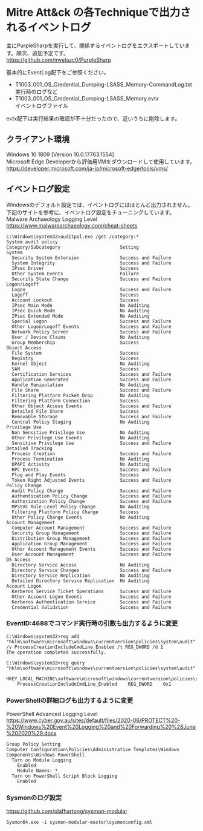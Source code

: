 # Mitre Att&ck の各Techniqueで出力されるイベントログ

主にPurpleSharpを実行して、関係するイベントログをエクスポートしています。順次、追加予定です。<br>
https://github.com/mvelazc0/PurpleSharp


基本的にEventLog配下をご参照ください。<br>
- T1003_001_OS_Credential_Dumping-LSASS_Memory-CommandLog.txt<br>
  実行時のログなど<br>
- T1003_001_OS_Credential_Dumping-LSASS_Memory.evtx<br>
  イベントログファイル<br>

evtx配下は実行結果の確認が不十分だったので、近いうちに削除します。

## クライアント環境
Windows 10 1809 [Version 10.0.17763.1554]<br>
Microsoft Edge Developerから評価用VMをダウンロードして使用しています。<br>
https://developer.microsoft.com/ja-jp/microsoft-edge/tools/vms/

## イベントログ設定
Windowsのデフォルト設定では、イベントログにはほとんど出力されません。<br>
下記のサイトを参考に、イベントログ設定をチューニングしています。<br>
Malware Archaeology Logging Level<br>
https://www.malwarearchaeology.com/cheat-sheets
```
C:\Windows\system32>auditpol.exe /get /category:*
System audit policy
Category/Subcategory                      Setting
System
  Security System Extension               Success and Failure
  System Integrity                        Success and Failure
  IPsec Driver                            Success
  Other System Events                     Failure
  Security State Change                   Success and Failure
Logon/Logoff
  Logon                                   Success and Failure
  Logoff                                  Success
  Account Lockout                         Success
  IPsec Main Mode                         No Auditing
  IPsec Quick Mode                        No Auditing
  IPsec Extended Mode                     No Auditing
  Special Logon                           Success and Failure
  Other Logon/Logoff Events               Success and Failure
  Network Policy Server                   Success and Failure
  User / Device Claims                    No Auditing
  Group Membership                        Success
Object Access
  File System                             Success
  Registry                                Success
  Kernel Object                           No Auditing
  SAM                                     Success
  Certification Services                  Success and Failure
  Application Generated                   Success and Failure
  Handle Manipulation                     No Auditing
  File Share                              Success and Failure
  Filtering Platform Packet Drop          No Auditing
  Filtering Platform Connection           Success
  Other Object Access Events              Success and Failure
  Detailed File Share                     Success
  Removable Storage                       Success and Failure
  Central Policy Staging                  No Auditing
Privilege Use
  Non Sensitive Privilege Use             No Auditing
  Other Privilege Use Events              No Auditing
  Sensitive Privilege Use                 Success and Failure
Detailed Tracking
  Process Creation                        Success and Failure
  Process Termination                     No Auditing
  DPAPI Activity                          No Auditing
  RPC Events                              Success and Failure
  Plug and Play Events                    Success
  Token Right Adjusted Events             Success and Failure
Policy Change
  Audit Policy Change                     Success and Failure
  Authentication Policy Change            Success and Failure
  Authorization Policy Change             Success and Failure
  MPSSVC Rule-Level Policy Change         No Auditing
  Filtering Platform Policy Change        Success
  Other Policy Change Events              No Auditing
Account Management
  Computer Account Management             Success and Failure
  Security Group Management               Success and Failure
  Distribution Group Management           Success and Failure
  Application Group Management            Success and Failure
  Other Account Management Events         Success and Failure
  User Account Management                 Success and Failure
DS Access
  Directory Service Access                No Auditing
  Directory Service Changes               Success and Failure
  Directory Service Replication           No Auditing
  Detailed Directory Service Replication  No Auditing
Account Logon
  Kerberos Service Ticket Operations      Success and Failure
  Other Account Logon Events              Success and Failure
  Kerberos Authentication Service         Success and Failure
  Credential Validation                   Success and Failure
```

### EventID:4688でコマンド実行時の引数も出力するように変更
```
C:\Windows\system32>reg add "hklm\software\microsoft\windows\currentversion\policies\system\audit" /v ProcessCreationIncludeCmdLine_Enabled /t REG_DWORD /d 1
The operation completed successfully.

C:\Windows\system32>reg query "hklm\software\microsoft\windows\currentversion\policies\system\audit"

HKEY_LOCAL_MACHINE\software\microsoft\windows\currentversion\policies\system\audit
    ProcessCreationIncludeCmdLine_Enabled    REG_DWORD    0x1
```

### PowerShellの詳細ログも出力するように変更
PowerShell Advanced Logging Level<br>
https://www.cyber.gov.au/sites/default/files/2020-06/PROTECT%20-%20Windows%20Event%20Logging%20and%20Forwarding%20%28June%202020%29.docx
```
Group Policy Setting
Computer Configuration\Policies\Administrative Templates\Windows Components\Windows PowerShell
  Turn on Module Logging
    Enabled
    Module Names: *
  Turn on PowerShell Script Block Logging
    Enabled
```

### Sysmonのログ設定
https://github.com/olafhartong/sysmon-modular
```
Sysmon64.exe -i sysmon-modular-master\sysmonconfig.xml
```
